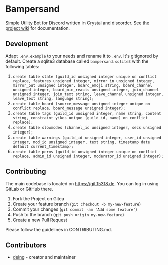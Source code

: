 # Bampersand

Simple Utility Bot for Discord written in Crystal and discordcr. See [the project wiki](https://git.15318.de/Dingens/Bampersand/wiki) for documentation.

## Development

Adapt `.env.example` to your needs and rename it to `.env`. It's gitignored by default. Create a sqlite3 database called `bampersand.sqlite3` with the following tables:  
 1. `create table state (guild_id unsigned integer unique on conflict replace, features unsigned integer, mirror_in unsigned integer, mirror_out unsigned integer, board_emoji string, board_channel unsigned integer, board_min_reacts unsigned integer, join_channel unsigned integer, join_text string, leave_channel unsigned integer, leave_text string, language string);`
 2. `create table board (source_message unsigned integer unique on conflict replace, board_message unsigned integer);`
 3. `create table tags (guild_id unsigned integer, name string, content string, constraint yikes unique (guild_id, name) on conflict replace);`
 4. `create table slowmodes (channel_id unsigned integer, secs unsigned integer);`
 5. `create table warnings (guild_id unsigned integer, user_id unsigned integer, mod_id unsigned integer, text string, timestamp date default current_timestamp);`
 6. `create table perms (guild_id unsigned integer unique on conflict replace, admin_id unsigned integer, moderator_id unsigned integer);`

## Contributing

The main codebase is located on https://git.15318.de. You can log in using GitLab or GitHub there.

1. Fork the Project on Gitea
2. Create your feature branch (`git checkout -b my-new-feature`)
3. Commit your changes (`git commit -am 'Add some feature'`)
4. Push to the branch (`git push origin my-new-feature`)
5. Create a new Pull Request

Please follow the guidelines in CONTRIBUTING.md.

## Contributors

- [deing](https://gitlab.com/deing) - creator and maintainer
